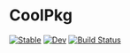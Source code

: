 # CoolPkg

[![Stable](https://img.shields.io/badge/docs-stable-blue.svg)](https://danielw2904.github.io/CoolPkg.jl/stable)
[![Dev](https://img.shields.io/badge/docs-dev-blue.svg)](https://danielw2904.github.io/CoolPkg.jl/dev)
[![Build Status](https://github.com/danielw2904/CoolPkg.jl/workflows/CI/badge.svg)](https://github.com/danielw2904/CoolPkg.jl/actions)
